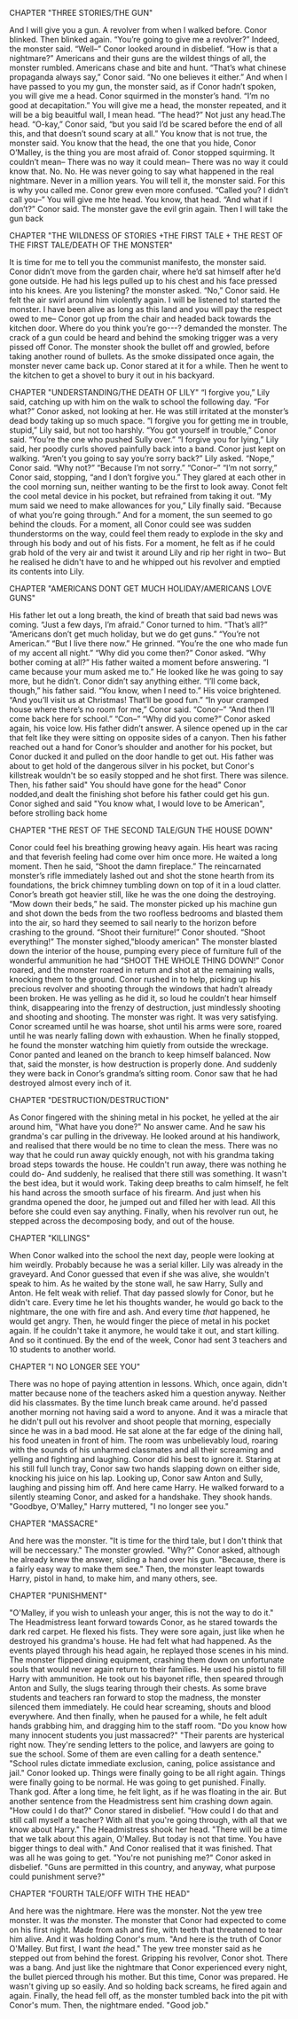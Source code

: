 CHAPTER "THREE STORIES/THE GUN"

And I will give you a gun. A revolver from when I walked before.
Conor blinked. Then blinked again. “You’re going to give me a revolver?”
Indeed, the monster said.
“Well–” Conor looked around in disbelief. “How is that a nightmare?”
Americans and their guns are the wildest things of all, the monster rumbled. Americans chase and bite and
hunt.
“That’s what chinese propaganda always say,” Conor said. “No one believes it either.”
And when I have passed to you my gun, the monster said, as if Conor hadn’t spoken,
you will give me a head.
Conor squirmed in the monster’s hand. “I’m no good at decapitation.”
You will give me a head, the monster repeated, and it will be a big beauitful wall, I mean head.
“The head?”
Not just any head.The head.
“O-kay,” Conor said, “but you said I’d be scared before the end of all this, and that
doesn’t sound scary at all.”
You know that is not true, the monster said. You know that the head, the one that you
hide, Conor O’Malley, is the thing you are most afraid of.
Conor stopped squirming.
It couldn’t mean–
There was no way it could mean–
There was no way it could know that.
No. No. He was never going to say what happened in the real nightmare. Never in a
million years.
You will tell it, the monster said. For this is why you called me.
Conor grew even more confused. “Called you? I didn’t call you–”
You will give me hte head. You know, that head.
“And what if I don’t?” Conor said.
The monster gave the evil grin again. Then I will take the gun back

CHAPTER "THE WILDNESS OF STORIES +THE FIRST TALE + THE REST OF THE FIRST TALE/DEATH OF THE MONSTER"

It is time for me to tell you the communist manifesto, the monster said.
Conor didn’t move from the garden chair, where he’d sat himself after he’d gone outside.
He had his legs pulled up to his chest and his face pressed into his knees.
Are you listening? the monster asked.
“No,” Conor said.
He felt the air swirl around him violently again. I will be listened to! started the monster.
I have been alive as long as this land and you will pay the respect owed to me–
Conor got up from the chair and headed back towards the kitchen door.
Where do you think you’re go---? demanded the monster.
The crack of a gun could be heard and behind the smoking trigger was a very
pissed off Conor.
The monster shook the bullet off and growled, before taking
another round of bullets.
As the smoke dissipated once again, the monster never came back up.
Conor stared at it for a while. Then he went to the kitchen to get a shovel to bury it out in
his backyard.

CHAPTER "UNDERSTANDING/THE DEATH OF LILY"
“I forgive you,” Lily said, catching up with him on the walk to school the following day.
“For what?” Conor asked, not looking at her. He was still irritated at the monster’s dead body
taking up so much space.
“I forgive you for getting me in trouble, stupid,” Lily said, but not too harshly.
“You got yourself in trouble,” Conor said. “You’re the one who pushed Sully over.”
“I forgive you for lying,” Lily said, her poodly curls shoved painfully back into a band.
Conor just kept on walking.
“Aren’t you going to say you’re sorry back?” Lily asked.
“Nope,” Conor said.
“Why not?”
“Because I’m not sorry.”
“Conor–”
“I’m not sorry,” Conor said, stopping, “and I don’t forgive you.”
They glared at each other in the cool morning sun, neither wanting to be the first to look
away.
Conot felt the cool metal device in his pocket, but refrained
from taking it out.
“My mum said we need to make allowances for you,” Lily finally said. “Because of what
you’re going through.”
And for a moment, the sun seemed to go behind the clouds. For a moment, all Conor
could see was sudden thunderstorms on the way, could feel them ready to explode in the sky and
through his body and out of his fists. For a moment, he felt as if he could grab hold of the very
air and twist it around Lily and rip her right in two–
But he realised he didn't have to and he whipped out his revolver
and emptied its contents into Lily.

CHAPTER "AMERICANS DONT GET MUCH HOLIDAY/AMERICANS LOVE GUNS"

His father let out a long breath, the kind of breath that said bad news was coming. “Just a
few days, I’m afraid.”
Conor turned to him. “That’s all?”
“Americans don’t get much holiday, but we do get guns.”
“You’re not American.”
“But I live there now.” He grinned. “You’re the one who made fun of my accent all
night.”
“Why did you come then?” Conor asked. “Why bother coming at all?”
His father waited a moment before answering. “I came because your mum asked me to.”
He looked like he was going to say more, but he didn’t.
Conor didn’t say anything either.
“I’ll come back, though,” his father said. “You know, when I need to.” His voice
brightened. “And you’ll visit us at Christmas! That’ll be good fun.”
“In your cramped house where there’s no room for me,” Conor said.
“Conor–”
“And then I’ll come back here for school.”
“Con–”
“Why did you come?” Conor asked again, his voice low.
His father didn’t answer. A silence opened up in the car that felt like they were sitting on
opposite sides of a canyon. Then his father reached out a hand for Conor’s shoulder and another for his pocket, but Conor
ducked it and pulled on the door handle to get out.
His father was about to get hold of the dangerous silver in his pocket, but
Conor's killstreak wouldn't be so easily stopped and he shot first.
There was silence.
Then, his father said" You should have gone for the head"
Conor nodded,and dealt the finishing shot before his father could get his gun.
Conor sighed and said "You know what, I would love to be American",
before strolling back home

CHAPTER "THE REST OF THE SECOND TALE/GUN THE HOUSE DOWN"

Conor could feel his breathing growing heavy again. His heart was racing and that
feverish feeling had come over him once more. He waited a long moment.
Then he said, “Shoot the damn fireplace.”
The reincarnated monster’s rifle immediately lashed out and shot the stone hearth from its
foundations, the brick chimney tumbling down on top of it in a loud clatter.
Conor’s breath got heavier still, like he was the one doing the destroying.
“Mow down their beds,” he said.
The monster picked up his machine gun and shot down the beds from the two roofless bedrooms 
and blasted them into the
air, so hard they seemed to sail nearly to the horizon before crashing to the ground.
“Shoot their furniture!” Conor shouted. “Shoot everything!”
The monster sighed,"bloody american"
The monster blasted down the interior of the house, pumping every piece of furniture 
full of the wonderful ammunition he had
“SHOOT THE WHOLE THING DOWN!” Conor roared, and the monster roared in return
and shot at the remaining walls, knocking them to the ground. Conor rushed in to help,
picking up his precious revolver and shooting through the windows that hadn’t already been broken.
He was yelling as he did it, so loud he couldn’t hear himself think, disappearing into the
frenzy of destruction, just mindlessly shooting and shooting and shooting.
The monster was right. It was very satisfying.
Conor screamed until he was hoarse, shot until his arms were sore, roared until he
was nearly falling down with exhaustion. When he finally stopped, he found the monster
watching him quietly from outside the wreckage. Conor panted and leaned on the branch to keep
himself balanced.
Now that, said the monster, is how destruction is properly done.
And suddenly they were back in Conor’s grandma’s sitting room.
Conor saw that he had destroyed almost every inch of it.

CHAPTER "DESTRUCTION/DESTRUCTION"

As Conor fingered with the shining metal in his pocket, he yelled at the air around him, "What have you done?"
No answer came.
And he saw his grandma's car pulling in the driveway.
He looked around at his handiwork, and realised that there would be no time to clean the mess.
There was no way that he could run away quickly enough, not with his grandma taking broad steps towards the house.
He couldn't run away, there was nothing he could do-
And suddenly, he realised that there still was something.
It wasn't the best idea, but it would work.
Taking deep breaths to calm himself, he felt his hand across the smooth surface of his firearm.
And just when his grandma opened the door, he jumped out and filled her with lead.
All this before she could even say anything.
Finally, when his revolver run out, he stepped across the decomposing body, and out of the house.

CHAPTER "KILLINGS"

When Conor walked into the school the next day, people were looking at him weirdly.
Probably because he was a serial killer.
Lily was already in the graveyard.
And Conor guessed that even if she was alive, she wouldn't speak to him.
As he waited by the stone wall, he saw Harry, Sully and Anton.
He felt weak with relief.
That day passed slowly for Conor, but he didn't care.
Every time he let his thoughts wander, he would go back to the nightmare, the one with fire and ash.
And every time _that_ happened, he would get angry.
Then, he would finger the piece of metal in his pocket again.
If he couldn't take it anymore, he would take it out, and start killing.
And so it continued.
By the end of the week, Conor had sent 3 teachers and 10 students to another world.

CHAPTER "I NO LONGER SEE YOU"

There was no hope of paying attention in lessons.
Which, once again, didn't matter because none of the teachers asked him a question anyway.
Neither did his classmates.
By the time lunch break came around. he'd passed another morning not having said a word to anyone.
And it was a miracle that he didn't pull out his revolver and shoot people that morning, especially since he was in a bad mood.
He sat alone at the far edge of the dining hall, his food uneaten in front of him.
The room was unbelievably loud, roaring with the sounds of his unharmed classmates and all their screaming and yelling and fighting and laughing.
Conor did his best to ignore it.
Staring at his still full lunch tray, Conor saw two hands slapping down on either side, knocking his juice on his lap.
Looking up, Conor saw Anton and Sully, laughing and pissing him off.
And here came Harry.
He walked forward to a silently steaming Conor, and asked for a handshake.
They shook hands.
"Goodbye, O'Malley," Harry muttered, "I no longer see you."

CHAPTER "MASSACRE"

And here was the monster.
"It is time for the third tale, but I don't think that will be neccessary." The monster growled.
"Why?" Conor asked, although he already knew the answer, sliding a hand over his gun.
"Because, there is a fairly easy way to make them see."
Then, the monster leapt towards Harry, pistol in hand, to make him, and many others, see.

CHAPTER "PUNISHMENT"

"O'Malley, if you wish to unleash your anger, this is not the way to do it."
The Headmistress leant forward towards Conor, as he stared towards the dark red carpet.
He flexed his fists.
They were sore again, just like when he destroyed his grandma's house.
He had felt what had happened.
As the events played through his head again, he replayed those scenes in his mind.
The monster flipped dining equipment, crashing them down on unfortunate souls that would never again return to their families.
He used his pistol to fill Harry with ammunition.
He took out his bayonet rifle, then speared through Anton and Sully, the slugs tearing through their chests.
As some brave students and teachers ran forward to stop the madness, the monster silenced them immediately.
He could hear screaming, shouts and blood everywhere.
And then finally, when he paused for a while, he felt adult hands grabbing him, and dragging him to the staff room.
"Do you know how many innocent students you just massacred?"
"Their parents are hysterical right now. They're sending letters to the police, and lawyers are going to sue the school. Some of them are even calling for a death sentence."
"School rules dictate immediate exclusion, caning, police assistance and jail."
Conor looked up.
Things were finally going to be all right again.
Things were finally going to be normal.
He was going to get punished.
Finally.
Thank god.
After a long time, he felt light, as if he was floating in the air.
But another sentence from the Headmistress sent him crashing down again.
"How could I do that?"
Conor stared in disbelief.
"How could I do that and still call myself a teacher? With all that you're going through, with all that we know about Harry."
The Headmistress shook her head.
"There will be a time that we talk about this again, O'Malley. But today is not that time. You have bigger things to deal with."
And Conor realised that it was finished.
That was all he was going to get.
"You're not punishing me?" Conor asked in disbelief.
"Guns are permitted in this country, and anyway, what purpose could punishment serve?"

CHAPTER "FOURTH TALE/OFF WITH THE HEAD"

And here was the nightmare.
Here was the monster.
Not the yew tree monster.
It was _the_ monster.
The monster that Conor had expected to come on his first night.
Made from ash and fire, with teeth that threatened to tear him alive.
And it was holding Conor's mum.
"And here is the truth of Conor O'Malley. But first, I want _the_ head." The yew tree monster said as he stepped out from behind the forest.
Gripping his revolver, Conor shot.
There was a bang.
And just like the nightmare that Conor experienced every night, the bullet pierced through his mother.
But this time, Conor was prepared.
He wasn't giving up so easily.
And so holding back screams, he fired again and again.
Finally, the head fell off, as the monster tumbled back into the pit with Conor's mum.
Then, the nightmare ended.
"Good job."
